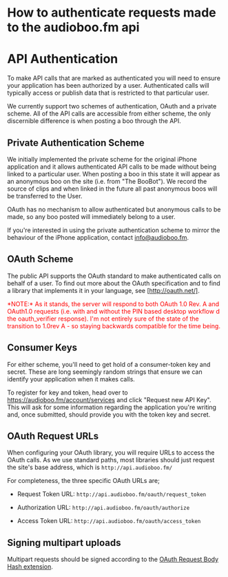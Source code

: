 # How to authenticate requests made to the audioboo.fm api

# API Authentication #

To make API calls that are marked as authenticated you will need to ensure your application has been authorized by a user. Authenticated calls will typically access or publish data that is restricted to that particular user.

We currently support two schemes of authentication, OAuth and a private scheme. All of the API calls are accessible from either scheme, the only discernible difference is when posting a boo through the API.

## Private Authentication Scheme ##
We initially implemented the private scheme for the original iPhone application and it allows authenticated API calls to be made without being linked to a particular user. When posting a boo in this state it will appear as an anonymous boo on the site (i.e. from "The BooBot"). We record the source of clips and when linked in the future all past anonymous boos will be transferred to the User.

OAuth has no mechanism to allow authenticated but anonymous calls to be made, so any boo posted will immediately belong to a user.

If you're interested in using the private authentication scheme to mirror the behaviour of the iPhone application, contact info@audioboo.fm.

## OAuth Scheme ##
The public API supports the OAuth standard to make authenticated calls on behalf of a user. To find out more about the OAuth specification and to find a library that implements it in your language, see [http://oauth.net/].

<font color=red>
*NOTE:* As it stands, the server will respond to both OAuth 1.0 Rev. A and OAuth1.0 requests (i.e. with and without the PIN based desktop workflow d the oauth_verifier response). I'm not entirely sure of the state of the transition to 1.0rev A - so staying backwards compatible for the time being.
</font>

## Consumer Keys ##
For either scheme, you'll need to get hold of a consumer-token key and secret. These are long seemingly random strings that ensure we can identify your application when it makes calls.

To register for key and token, head over to https://audioboo.fm/account/services and click "Request new API Key". This will ask for some information regarding the application you're writing and, once submitted, should provide you with the token key and secret.

## OAuth Request URLs ##
When configuring your OAuth library, you will require URLs to access the OAuth calls. As we use standard paths, most libraries should just request the site's base address, which is `http://api.audioboo.fm/`


For completeness, the three specific OAuth URLs are;

* Request Token URL: `http://api.audioboo.fm/oauth/request_token`

* Authorization URL: `http://api.audioboo.fm/oauth/authorize`

* Access Token URL: `http://api.audioboo.fm/oauth/access_token`

## Signing multipart uploads ##
Multipart requests should be signed according to the [OAuth Request Body Hash extension](http://oauth.googlecode.com/svn/spec/ext/body_hash/1.0/oauth-bodyhash.html).